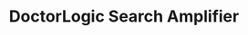 ---
layout: components
title: DoctorLogic Search Amplifier
description: "Search Amplifier amplifies your entire brand through the best-in-class medical SEO strategies. From local and long-tail keyword targeting, local listing management, and structured data DoctorLogic focuses on delivering visitors that convert into patients."
meta_image: "/img/meta/content-multiplier.jpg"
gsap: true
custom_js: search-amplifier
page_class:
- class: search-amplifier
product: "search amplifier"
permalink: "/products/search-amplifier"
hs_form_id: "75c57a13-9090-4db1-acd0-be51d1a76f7e"
next_page: lead-generator
page_sections:
- component: hero-1
  component_css: hero
  class: search-amplifier-hero
  headline: "Amplify Your Practice with Medical SEO"
  text: "Medical practices aspire to dominate their local market and be top of Google. With our proven experience executing Medical SEO strategies, your website will receive an increase in website traffic, which will result in new patient visits and increase in revenue."
  btn:
  img: "/img/products/search-amplifier/hero-img.svg"
  alt: "DoctorLogic Search Amplifier"
- component: image-group
  component_css: image-group
  class: search-amplifier__image-group--1
  headline: "Target Over 50,000 Keywords"
  text: "Ranking on the first page of search engines, significantly increases being found. Your website will be optimized to help search engines identify your site as relevant to specific keywords. While our competitors struggle to target 100 keywords, our platform uses Keyword Science, Machine Learning, Artificial Intelligence (AI) and Big Data Analytics to target over 50,000 keywords."
  btn:
  items:
  - class: image-group__image--1
    img: true
    src: /img/products/search-amplifier/keyword-page.jpg
    alt-text: "Keywords"
  - class: image-group__image--2
    img: true
    src: /img/products/search-amplifier/keyword-patterns-1.svg
    alt-text: "Keyword Patterns"
  - class: image-group__image--3
    img: true
    src: /img/products/search-amplifier/keyword-patterns-2.svg
    alt-text: "Keyword Focus"
  - class: image-group__image--4
    img: true
    src: /img/products/search-amplifier/keyword-patterns-3.svg
    alt-text: "Keyword Building"
- component: callout-headline
  component_css: callout-headline
  class: callout-headline__search
  headline: "<span>93%</span> of online experiences begin with a search engine"
  source: Google
- component: feature-1
  component_css: feature
  class: search-amplifier__feature--1
  headline: "Improve Online Visibility"
  text: "Customers are searching online for medical providers near them. Local SEO requires a strategic and targeted approach. We’ll optimize and manage your practice and provider profiles across the web, including local directories such as Google Business, Google Maps, Facebook, Yelp, and other online local directories."
  btn:
  img: "/img/products/search-amplifier/online-visibility.jpg"
  alt: "Improve Online Visibility"
  img_alignment: "Left"
- component: text-component
  component_css: text-component
  class: search-amplifier__text-component--2
  headline:
  - headline: "Increase Your Search Performance"
  text: "With over 15 years of experience executing successful SEO campaigns, Search Amplifier amplifies your entire brand through best-in-class medical SEO strategies. From local and long-tail keyword targeting, local listing management, and structured data, DoctorLogic focuses on delivering visitors that convert into patients."
  btn:
  - data-scroll: true
    btn-label: Get Started
    btn-link: "#scroll-point"
- component: feature-1
  component_css: feature
  class: content-multiplier__feature--2
  headline: "Track SEO Performance<sup>Beta</sup>"
  text: "If you’re new to SEO, you’re going to feel a little uncertain. Transparency is key to any successful partnership. With DoctorLogic, you know exactly the ROI on your SEO efforts. Our SEO Performance Dashboard gives you real-time insights into keywords, Google search result rankings, and the value of your keyword rankings."
  btn:
  img: "/img/products/search-amplifier/seo-performance.jpg"
  alt: "Track SEO Performance"
  img_alignment: "Right"
---
